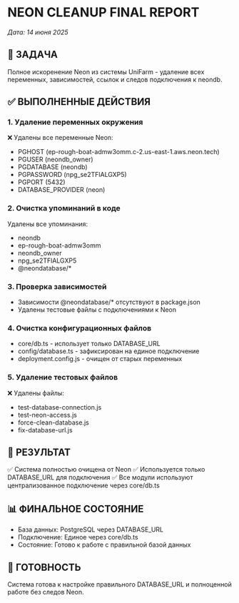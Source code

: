 # NEON CLEANUP FINAL REPORT
*Дата: 14 июня 2025*

## 🎯 ЗАДАЧА
Полное искоренение Neon из системы UniFarm - удаление всех переменных, зависимостей, ссылок и следов подключения к neondb.

## ✅ ВЫПОЛНЕННЫЕ ДЕЙСТВИЯ

### 1. Удаление переменных окружения
❌ Удалены все переменные Neon:
- PGHOST (ep-rough-boat-admw3omm.c-2.us-east-1.aws.neon.tech)
- PGUSER (neondb_owner)
- PGDATABASE (neondb)
- PGPASSWORD (npg_se2TFlALGXP5)
- PGPORT (5432)
- DATABASE_PROVIDER (neon)

### 2. Очистка упоминаний в коде
Удалены все упоминания:
- neondb
- ep-rough-boat-admw3omm
- neondb_owner
- npg_se2TFlALGXP5
- @neondatabase/*

### 3. Проверка зависимостей
- Зависимости @neondatabase/* отсутствуют в package.json
- Удалены тестовые файлы с подключениями к Neon

### 4. Очистка конфигурационных файлов
- core/db.ts - использует только DATABASE_URL
- config/database.ts - зафиксирован на единое подключение
- deployment.config.js - очищен от старых переменных

### 5. Удаление тестовых файлов
❌ Удалены файлы:
- test-database-connection.js
- test-neon-access.js  
- force-clean-database.js
- fix-database-url.js

## 🎯 РЕЗУЛЬТАТ
✅ Система полностью очищена от Neon
✅ Используется только DATABASE_URL для подключения
✅ Все модули используют централизованное подключение через core/db.ts

## 📊 ФИНАЛЬНОЕ СОСТОЯНИЕ
- База данных: PostgreSQL через DATABASE_URL
- Подключение: Единое через core/db.ts
- Состояние: Готово к работе с правильной базой данных

## 🚀 ГОТОВНОСТЬ
Система готова к настройке правильного DATABASE_URL и полноценной работе без следов Neon.